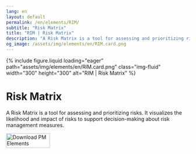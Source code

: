```yaml
---
lang: en
layout: default
permalink: /en/elements/RIM/
subtitle: "Risk Matrix"
title: "RIM | Risk Matrix"
description: "A Risk Matrix is a tool for assessing and prioritizing risks. It visualizes the likelihood and impact of risks to support decision-making about risk management measures."
og_image: /assets/img/elements/en/RIM.card.png
---
```


{% include figure.liquid loading="eager" path="assets/img/elements/en/RIM.card.png" class="img-fluid" width="300" height="300" alt="RIM | Risk Matrix" %}

# Risk Matrix

A Risk Matrix is a tool for assessing and prioritizing risks. It visualizes the likelihood and impact of risks to support decision-making about risk management measures.

<a href="https://apps.apple.com/app/apple-store/id6738084498?pt=127441684&ct=website&mt=8">
  <img src="{{ "assets/img/en/appstore.png" | relative_url }}" width="120" height="40" alt="Download PM Elements">
</a>
